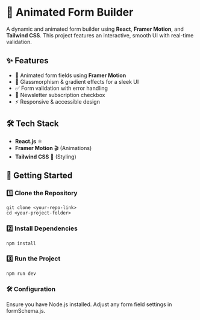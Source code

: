 # 🚀 Animated Form Builder  

A dynamic and animated form builder using **React**, **Framer Motion**, and **Tailwind CSS**. This project features an interactive, smooth UI with real-time validation.  

## ✨ Features  
- 🌟 Animated form fields using **Framer Motion**  
- 🎨 Glassmorphism & gradient effects for a sleek UI  
- ✅ Form validation with error handling  
- 📩 Newsletter subscription checkbox  
- ⚡ Responsive & accessible design  

## 🛠️ Tech Stack  
- **React.js** ⚛️  
- **Framer Motion** 🎬 (Animations)  
- **Tailwind CSS** 🎨 (Styling)  

## 🚀 Getting Started  

### 1️⃣ Clone the Repository  
    
    git clone <your-repo-link>
    cd <your-project-folder>

### 2️⃣ Install Dependencies
    
    npm install
### 3️⃣ Run the Project
    
    npm run dev

### 🛠️ Configuration
Ensure you have Node.js installed. Adjust any form field settings in formSchema.js.
